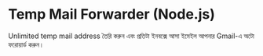 # Temp Mail Forwarder (Node.js)
Unlimited temp mail address তৈরি করুন এবং প্রতিটা ইনবক্সে আসা ইমেইল আপনার Gmail-এ অটো ফরোয়ার্ড করুন।
